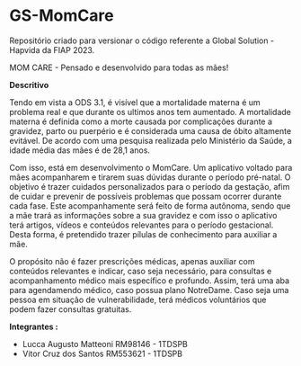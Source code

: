 # GS-MomCare
Repositório criado para versionar o código referente a Global Solution -Hapvida da FIAP 2023. 

MOM CARE - Pensado e desenvolvido para todas as mães!

**Descritivo**

Tendo em vista a ODS 3.1, é visível que a mortalidade materna é um problema real e que durante os ultimos anos tem aumentado.  A mortalidade materna é definida como a morte causada por complicações durante a gravidez, parto ou puerpério e é considerada uma causa de óbito altamente evitável. De acordo com uma pesquisa realizada pelo Ministério da Saúde, a idade média das mães é de 28,1 anos.

Com isso, está em desenvolvimento o MomCare. Um aplicativo voltado para mães acompanharem e tirarem suas dúvidas durante o período pré-natal. O objetivo é trazer cuidados personalizados para o período da gestação, afim de cuidar e prevenir de possíveis problemas que possam ocorrer durante cada fase. Este acompanhamente será feito de forma autônoma, sendo que a mãe trará as informações sobre a sua gravidez e com isso o aplicativo terá artigos, vídeos e conteúdos relevantes para o período gestacional. Desta forma, é pretendido trazer pílulas de conhecimento para auxiliar a mãe. 

O propósito não é fazer prescrições médicas, apenas auxiliar com conteúdos relevantes e indicar, caso seja necessário, para consultas e acompanhamento médico mais específico e profundo. Assim, terá uma aba para agendamendo médico, caso possua plano NotreDame. Caso seja uma pessoa em situação de vulnerabilidade, terá médicos voluntários que podem fazer consultas gratuitas.


**Integrantes :**

- Lucca Augusto Matteoni RM98146 - 1TDSPB
- Vitor Cruz dos Santos RM553621 - 1TDSPB



